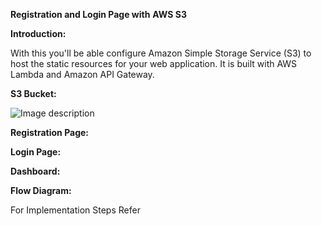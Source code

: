 **Registration and Login Page with**  **AWS S3**

**Introduction:**

With this you&#39;ll be able configure Amazon Simple Storage Service (S3) to host the static resources for your web application. It is built with AWS Lambda and Amazon API Gateway.

**S3 Bucket:**

![Image description](https://github.com/anujdev11/AWS-Registration-Login-and-Dashboard/tree/master/Images/S3bucket.png)

**Registration Page:**


**Login Page:**


**Dashboard:**


**Flow Diagram:**


For Implementation Steps Refer